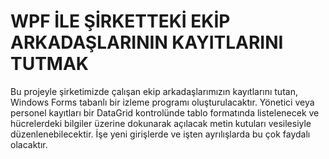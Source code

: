 # WPF İLE ŞİRKETTEKİ EKİP ARKADAŞLARININ KAYITLARINI TUTMAK

Bu projeyle şirketimizde çalışan ekip arkadaşlarımızın kayıtlarını tutan, Windows Forms tabanlı bir izleme programı oluşturulacaktır.
Yönetici veya personel kayıtları bir DataGrid kontrolünde tablo formatında listelenecek ve hücrelerdeki bilgiler üzerine dokunarak açılacak metin kutuları vesilesiyle düzenlenebilecektir.
İşe yeni girişlerde ve işten ayrılışlarda bu çok faydalı olacaktır.
